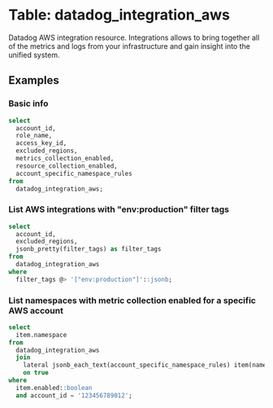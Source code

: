 # Table: datadog_integration_aws

Datadog AWS integration resource. Integrations allows to bring together all of the metrics and logs from your infrastructure and gain insight into the unified system.

## Examples

### Basic info

```sql
select
  account_id,
  role_name,
  access_key_id,
  excluded_regions,
  metrics_collection_enabled,
  resource_collection_enabled,
  account_specific_namespace_rules
from
  datadog_integration_aws;
```

### List AWS integrations with "env:production" filter tags

```sql
select
  account_id,
  excluded_regions,
  jsonb_pretty(filter_tags) as filter_tags
from
  datadog_integration_aws
where
  filter_tags @> '["env:production"]'::jsonb;
```

### List namespaces with metric collection enabled for a specific AWS account

```sql
select
  item.namespace
from
  datadog_integration_aws
  join
    lateral jsonb_each_text(account_specific_namespace_rules) item(namespace, enabled)
    on true
where
  item.enabled::boolean
  and account_id = '123456789012';
```

